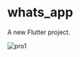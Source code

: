 # whats_app

A new Flutter project.

![pro1](https://user-images.githubusercontent.com/113130802/217382290-74bac56d-ce00-49ba-8b2c-a56230b08dad.jpg)
